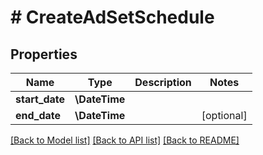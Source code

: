 # # CreateAdSetSchedule

## Properties

Name | Type | Description | Notes
------------ | ------------- | ------------- | -------------
**start_date** | **\DateTime** |  |
**end_date** | **\DateTime** |  | [optional]

[[Back to Model list]](../../README.md#models) [[Back to API list]](../../README.md#endpoints) [[Back to README]](../../README.md)
